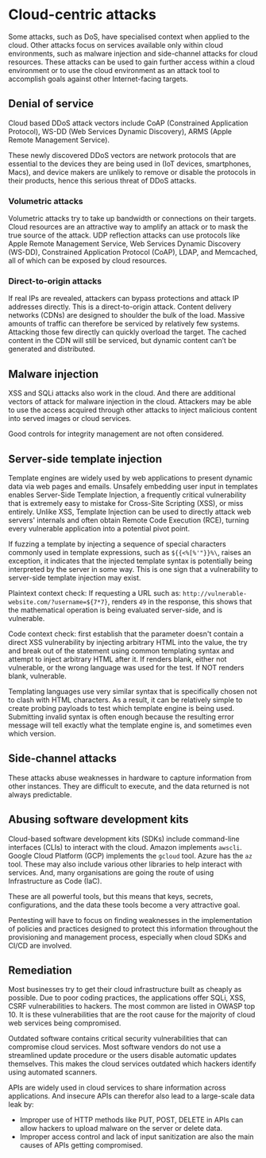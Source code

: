 # Cloud-centric attacks

Some attacks, such as DoS, have specialised context when applied to the cloud. Other attacks focus on services available only within cloud environments, such as malware injection and side-channel attacks for cloud resources. These attacks can be used to gain further access within a cloud environment or to use the cloud environment as an attack tool to accomplish goals against other Internet-facing targets.

## Denial of service

Cloud based DDoS attack vectors include CoAP (Constrained Application Protocol), WS-DD (Web Services Dynamic Discovery), ARMS (Apple Remote Management Service). 

These newly discovered DDoS vectors are network protocols that are essential to the devices they are being used in (IoT devices, smartphones, Macs), and device makers are unlikely to remove or disable the protocols in their products, hence this serious threat of DDoS attacks.

### Volumetric attacks

Volumetric attacks try to take up bandwidth or connections on their targets. Cloud resources are an attractive way to amplify an attack or to mask the true source of the attack. UDP reflection attacks can use protocols like Apple Remote Management Service, Web Services Dynamic Discovery (WS-DD), Constrained Application Protocol (CoAP), LDAP, and Memcached, all of which can be exposed by cloud resources.

### Direct-to-origin attacks

If real IPs are revealed, attackers can bypass protections and attack IP addresses directly. This is a direct-to-origin attack. Content delivery networks (CDNs) are designed to shoulder the bulk of the load. Massive amounts of traffic can therefore be serviced by relatively few systems. Attacking those few directly can quickly overload the target. The cached content in the CDN will still be serviced, but dynamic content can’t be generated and distributed.

## Malware injection

XSS and SQLi attacks also work in the cloud. And there are additional vectors of attack for malware injection in the cloud. Attackers may be able to use the access acquired through other attacks to inject malicious content into served images or cloud services.

Good controls for integrity management are not often considered.

## Server-side template injection

Template engines are widely used by web applications to present dynamic data via web pages and emails. Unsafely embedding user input in templates enables Server-Side Template Injection, a frequently critical vulnerability that is extremely easy to mistake for Cross-Site Scripting (XSS), or miss entirely. Unlike XSS, Template Injection can be used to directly attack web servers' internals and often obtain Remote Code Execution (RCE), turning every vulnerable application into a potential pivot point.

If fuzzing a template by injecting a sequence of special characters commonly used in template expressions, such as `${{<%[%'"}}%\`, raises an exception, it indicates that the injected template syntax is potentially being interpreted by the server in some way. This is one sign that a vulnerability to server-side template injection may exist. 

Plaintext context check: If requesting a URL such as: `http://vulnerable-website.com/?username=${7*7}`, renders `49` in the response, this shows that the mathematical operation is being evaluated server-side, and is vulnerable. 

Code context check: first establish that the parameter doesn't contain a direct XSS vulnerability by injecting arbitrary HTML into the value, the try and break out of the statement using common templating syntax and attempt to inject arbitrary HTML after it. If renders blank, either not vulnerable, or the wrong language was used for the test. If NOT renders blank, vulnerable.

Templating languages use very similar syntax that is specifically chosen not to clash with HTML characters. As a result, it can be relatively simple to create probing payloads to test which template engine is being used. Submitting invalid syntax is often enough because the resulting error message will tell exactly what the template engine is, and sometimes even which version.

## Side-channel attacks

These attacks abuse weaknesses in hardware to capture information from other instances. They are difficult to execute, and the data returned is not always predictable.

## Abusing software development kits

Cloud-based software development kits (SDKs) include command-line interfaces (CLIs) to interact with the cloud. Amazon implements `awscli`. Google Cloud Platform (GCP) implements the `gcloud` tool. Azure has the `az` tool. These may also include various other libraries to help interact with services. And, many organisations are going the route of using Infrastructure as Code (IaC).

These are all powerful tools, but this means that keys, secrets, configurations, and the data these tools become a very attractive goal.

Pentesting will have to focus on finding weaknesses in the implementation of policies and practices designed to protect this information throughout the provisioning and management process, especially when cloud SDKs and CI/CD are involved.

## Remediation

Most businesses try to get their cloud infrastructure built as cheaply as possible. Due to poor coding practices, the applications offer SQLi, XSS, CSRF vulnerabilities to hackers. The most common are listed in OWASP top 10. It is these vulnerabilities that are the root cause for the majority of cloud web services being compromised.

Outdated software contains critical security vulnerabilities that can compromise cloud services. Most software vendors do not use a streamlined update procedure or the users disable automatic updates themselves. This makes the cloud services outdated which hackers identify using automated scanners.

APIs are widely used in cloud services to share information across applications. And insecure APIs can therefor also lead to a large-scale data leak by:

* Improper use of HTTP methods like PUT, POST, DELETE in APIs can allow hackers to upload malware on the server or delete data. 
* Improper access control and lack of input sanitization are also the main causes of APIs getting compromised.

